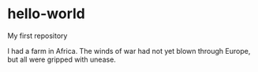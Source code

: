 # hello-world
My first repository

I had a farm in Africa. The winds of war had not yet blown through Europe, but all were gripped with unease.
